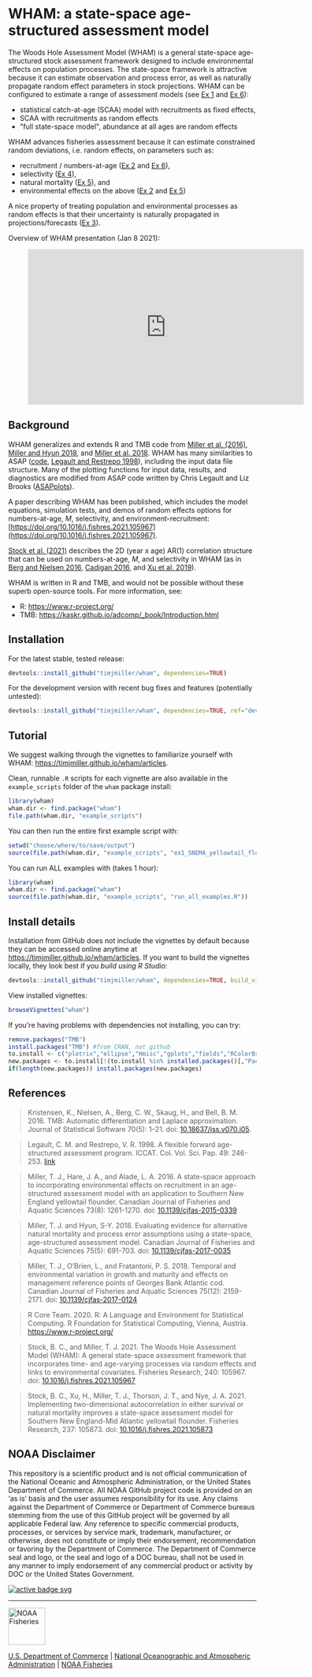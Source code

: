 # WHAM: a state-space age-structured assessment model

The Woods Hole Assessment Model (WHAM) is a general state-space age-structured stock assessment framework designed to include environmental effects on population processes. The state-space framework is attractive because it can estimate observation and process error, as well as naturally propagate random effect parameters in stock projections. WHAM can be configured to estimate a range of assessment models (see [Ex 1](https://timjmiller.github.io/wham/articles/ex1_basics.html) and [Ex 6](https://timjmiller.github.io/wham/articles/ex6_NAA.html)):

- statistical catch-at-age (SCAA) model with recruitments as fixed effects, 
- SCAA with recruitments as random effects
- "full state-space model", abundance at all ages are random effects

WHAM advances fisheries assessment because it can estimate constrained random deviations, i.e. random effects, on parameters such as:

- recruitment / numbers-at-age ([Ex 2](https://timjmiller.github.io/wham/articles/ex2_CPI_recruitment.html) and [Ex 6](https://timjmiller.github.io/wham/articles/ex6_NAA.html)),
- selectivity ([Ex 4](https://timjmiller.github.io/wham/articles/ex4_selectivity.html)),
- natural mortality ([Ex 5](https://timjmiller.github.io/wham/articles/ex5_GSI_M.html)), and
- environmental effects on the above ([Ex 2](https://timjmiller.github.io/wham/articles/ex2_CPI_recruitment.html) and [Ex 5](https://timjmiller.github.io/wham/articles/ex5_GSI_M.html))

A nice property of treating population and environmental processes as random effects is that their uncertainty is naturally propagated in projections/forecasts ([Ex 3](https://timjmiller.github.io/wham/articles/ex3_projections.html)).

Overview of WHAM presentation (Jan 8 2021): 

<figure class="video_container">
  <iframe width="560" height="315" src="https://www.youtube.com/embed/o8vJvbIaOdE" frameborder="0" allowfullscreen="true"> </iframe>
</figure>

## Background

WHAM generalizes and extends R and TMB code from [Miller et al. (2016)](https://doi.org/10.1139/cjfas-2015-0339), [Miller and Hyun 2018](https://doi.org/10.1139/cjfas-2017-0035), and [Miller et al. 2018](https://doi.org/10.1139/cjfas-2017-0124). WHAM has many similarities to ASAP ([code](https://www.nefsc.noaa.gov/nft/ASAP.html), [Legault and Restrepo 1998](http://www.ices.dk/sites/pub/Publication%20Reports/Expert%20Group%20Report/acom/2007/WGMHSA/Annex%203%20-%20ICCAT%20Working%20Document.pdf)), including the input data file structure. Many of the plotting functions for input data, results, and diagnostics are modified from ASAP code written by Chris Legault and Liz Brooks ([ASAPplots](https://github.com/cmlegault/ASAPplots)).

A paper describing WHAM has been published, which includes the model equations, simulation tests, and demos of random effects options for numbers-at-age, *M*, selectivity, and environment-recruitment: [https://doi.org/10.1016/j.fishres.2021.105967](https://doi.org/10.1016/j.fishres.2021.105967).

[Stock et al. (2021)](https://doi.org/10.1016/j.fishres.2021.105873) describes the 2D (year x age) AR(1) correlation structure that can be used on numbers-at-age, *M*, and selectivity in WHAM (as in [Berg and Nielsen 2016](https://doi.org/10.1093/icesjms/fsw046), [Cadigan 2016](https://doi.org/10.1139/cjfas-2015-0047), and [Xu et al. 2019](https://doi.org/10.1139/cjfas-2017-0446)).

WHAM is written in R and TMB, and would not be possible without these superb open-source tools. For more information, see:

- R: https://www.r-project.org/
- TMB: https://kaskr.github.io/adcomp/_book/Introduction.html

## Installation

For the latest stable, tested release:

```r
devtools::install_github("timjmiller/wham", dependencies=TRUE)
```

For the development version with recent bug fixes and features (potentially untested):

```r
devtools::install_github("timjmiller/wham", dependencies=TRUE, ref="devel")
```

## Tutorial

We suggest walking through the vignettes to familiarize yourself with WHAM: https://timjmiller.github.io/wham/articles.

Clean, runnable `.R` scripts for each vignette are also available in the `example_scripts` folder of the `wham` package install:
```r
library(wham)
wham.dir <- find.package("wham")
file.path(wham.dir, "example_scripts")
```

You can then run the entire first example script with:
```r
setwd("choose/where/to/save/output")
source(file.path(wham.dir, "example_scripts", "ex1_SNEMA_yellowtail_flounder.R"))
```

You can run ALL examples with (takes 1 hour):
```r
library(wham)
wham.dir <- find.package("wham")
source(file.path(wham.dir, "example_scripts", "run_all_examples.R"))
```

## Install details

Installation from GitHub does not include the vignettes by default because they can be accessed online anytime at https://timjmiller.github.io/wham/articles. If you want to build the vignettes locally, they look best if you *build using R Studio*:
```r
devtools::install_github("timjmiller/wham", dependencies=TRUE, build_vignettes = TRUE, build_opts = c("--no-resave-data", "--no-manual"))
```

View installed vignettes:
```r
browseVignettes("wham")
```

If you're having problems with dependencies not installing, you can try:
```r
remove.packages("TMB")
install.packages("TMB") #from CRAN, not github
to.install <- c("plotrix","ellipse","Hmisc","gplots","fields","RColorBrewer","colorspace","mnormt","Deriv","tidyr","dplyr","ggplot2","viridis")
new.packages <- to.install[!(to.install %in% installed.packages()[,"Package"])]
if(length(new.packages)) install.packages(new.packages)
```

## References

> Kristensen, K., Nielsen, A., Berg, C. W., Skaug, H., and Bell, B. M. 2016. TMB: Automatic differentiation and Laplace approximation. Journal of Statistical Software 70(5): 1–21. doi: [10.18637/jss.v070.i05](https://doi.org/10.18637/jss.v070.i05).

> Legault, C. M. and Restrepo, V. R. 1998. A flexible forward age-structured assessment program. ICCAT. Col. Vol. Sci. Pap. 49: 246-253. [link](http://www.ices.dk/sites/pub/Publication%20Reports/Expert%20Group%20Report/acom/2007/WGMHSA/Annex%203%20-%20ICCAT%20Working%20Document.pdf)

> Miller, T. J., Hare, J. A., and Alade, L. A. 2016. A state-space approach to incorporating environmental effects on recruitment in an age-structured assessment model with an application to Southern New England yellowtail flounder. Canadian Journal of Fisheries and Aquatic Sciences 73(8): 1261-1270. doi: [10.1139/cjfas-2015-0339](https://doi.org/10.1139/cjfas-2015-0339)

> Miller, T. J. and Hyun, S-Y. 2018. Evaluating evidence for alternative natural mortality and process error assumptions using a state-space, age-structured assessment model. Canadian Journal of Fisheries and Aquatic Sciences 75(5): 691-703. doi: [10.1139/cjfas-2017-0035](https://doi.org/10.1139/cjfas-2017-0035)

> Miller, T. J., O’Brien, L., and Fratantoni, P. S. 2018. Temporal and environmental variation in growth and maturity and effects on management reference points of Georges Bank Atlantic cod. Canadian Journal of Fisheries and Aquatic Sciences 75(12): 2159-2171. doi: [10.1139/cjfas-2017-0124](https://doi.org/10.1139/cjfas-2017-0124)

> R Core Team. 2020. R: A Language and Environment for Statistical Computing. R Foundation for Statistical Computing, Vienna, Austria. https://www.r-project.org/

> Stock, B. C., and Miller, T. J. 2021. The Woods Hole Assessment Model (WHAM): A general state-space assessment framework that incorporates time- and age-varying processes via random effects and links to environmental covariates. Fisheries Research, 240: 105967. doi: [10.1016/j.fishres.2021.105967](https://doi.org/10.1016/j.fishres.2021.105967)

> Stock, B. C., Xu, H., Miller, T. J., Thorson, J. T., and Nye, J. A. 2021. Implementing two-dimensional autocorrelation in either survival or natural mortality improves a state-space assessment model for Southern New England-Mid Atlantic yellowtail flounder. Fisheries Research, 237: 105873. doi: [10.1016/j.fishres.2021.105873](https://doi.org/10.1016/j.fishres.2021.105873)

## NOAA Disclaimer

This repository is a scientific product and is not official communication of the National Oceanic and
Atmospheric Administration, or the United States Department of Commerce. All NOAA GitHub project code is
provided on an ‘as is’ basis and the user assumes responsibility for its use. Any claims against the Department of
Commerce or Department of Commerce bureaus stemming from the use of this GitHub project will be governed
by all applicable Federal law. Any reference to specific commercial products, processes, or services by service
mark, trademark, manufacturer, or otherwise, does not constitute or imply their endorsement, recommendation or
favoring by the Department of Commerce. The Department of Commerce seal and logo, or the seal and logo of a
DOC bureau, shall not be used in any manner to imply endorsement of any commercial product or activity by
DOC or the United States Government.

<!-- badges: start -->

[![active badge svg](https://www.repostatus.org/badges/latest/active.svg)](https://www.repostatus.org)

<!-- badges: end -->

******************
<img src="https://raw.githubusercontent.com/nmfs-general-modeling-tools/nmfspalette/main/man/figures/noaa-fisheries-rgb-2line-horizontal-small.png" height="75" alt="NOAA Fisheries">

[U.S. Department of Commerce](https://www.commerce.gov/) | [National Oceanographic and Atmospheric Administration](https://www.noaa.gov) | [NOAA Fisheries](https://www.fisheries.noaa.gov/)
